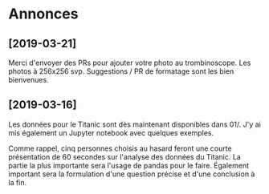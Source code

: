 # Annonces

## [2019-03-21]

Merci d'envoyer des PRs pour ajouter votre photo au trombinoscope.
Les photos à 256x256 svp.  Suggestions / PR de formatage sont les bien
bienvenues.


## [2019-03-16]

Les données pour le Titanic sont dès maintenant disponibles dans 01/.
J'y ai mis également un Jupyter notebook avec quelques exemples.

Comme rappel, cinq personnes choisis au hasard feront une courte
présentation de 60 secondes sur l'analyse des données du Titanic.  La
partie la plus importante sera l'usage de pandas pour le faire.
Également important sera la formulation d'une question précise et
d'une conclusion à la fin.
